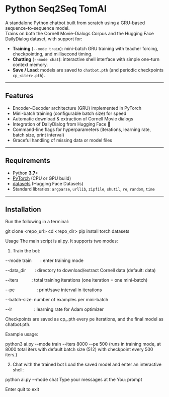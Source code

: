 # Python Seq2Seq TomAI

A standalone Python chatbot built from scratch using a GRU-based sequence-to-sequence model.  
Trains on both the Cornell Movie-Dialogs Corpus and the Hugging Face DailyDialog dataset, with support for:

- **Training** (`--mode train`): mini-batch GRU training with teacher forcing, checkpointing, and millisecond timing.  
- **Chatting** (`--mode chat`): interactive shell interface with simple one-turn context memory.  
- **Save / Load**: models are saved to `chatbot.pth` (and periodic checkpoints `cp_<iter>.pth`).

---

## Features

- Encoder–Decoder architecture (GRU) implemented in PyTorch  
- Mini-batch training (configurable batch size) for speed  
- Automatic download & extraction of Cornell Movie dialogs  
- Integration of DailyDialog from Hugging Face 🤗  
- Command-line flags for hyperparameters (iterations, learning rate, batch size, print interval)  
- Graceful handling of missing data or model files  

---

## Requirements

- Python **3.7+**  
- [PyTorch](https://pytorch.org/) (CPU or GPU build)  
- [datasets](https://github.com/huggingface/datasets) (Hugging Face Datasets)  
- Standard libraries: `argparse`, `urllib`, `zipfile`, `shutil`, `re`, `random`, `time`

---

## Installation
Run the following in a terminal:


git clone <repo_url>
cd <repo_dir>
pip install torch datasets



Usage
The main script is ai.py. It supports two modes:


1. Train the bot:
   
--mode train  : enter training mode

--data_dir  : directory to download/extract Cornell data (default: data)

--iters   : total training iterations (one iteration = one mini-batch)

--pe     : print/save interval in iterations

--batch-size: number of examples per mini-batch

--lr     : learning rate for Adam optimizer

Checkpoints are saved as cp_<iter>.pth every pe iterations, and the final model as chatbot.pth.

Example usage:

python3 ai.py --mode train --iters 8000 --pe 500 
(runs in training mode, at 8000 total iters with default batch size (512) with checkpoint every 500 iters.)

2. Chat with the trained bot
Load the saved model and enter an interactive shell:

python ai.py --mode chat
Type your messages at the You: prompt


Enter quit to exit
